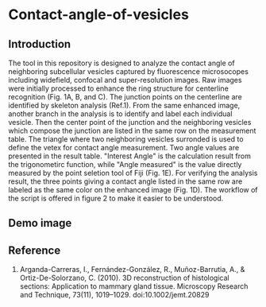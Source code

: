 # Contact-angle-of-vesicles
## Introduction
  The tool in this repository is designed to analyze the contact angle of neighboring subcellular vesicles captured by fluorescence microsocopes including widefield, confocal and super-resolution images. Raw images were initially processed to enhance the ring structure for centerline recognition (Fig. 1A, B, and C). The junction points on the centerline are identified by skeleton analysis (Ref.1). From the same enhanced image, another branch in the analysis is to identify and label each individual vesicle. Then the center point of the junction and the neighboring vesicles which compose the junction are listed in the same row on the measurement table. The triangle where two neighboring vesicles surronded is used to define the vetex for contact angle measurement. Two angle values are presented in the result table. "Interest Angle" is the calculation result from the trigonometirc function, while "Angle measured" is the value directly measured by the point seletion tool of Fiji (Fig. 1E). For verifying the analysis result, the three points giving a contact angle listed in the same row are labeled as the same color on the enhanced image (Fig. 1D). The workflow of the script is offered in figure 2 to make it easier to be understood. 
## Demo image

## Reference
1. Arganda-Carreras, I., Fernández-González, R., Muñoz-Barrutia, A., & Ortiz-De-Solorzano, C. (2010). 3D reconstruction of histological sections: Application to mammary gland tissue. Microscopy Research and Technique, 73(11), 1019–1029. doi:10.1002/jemt.20829
